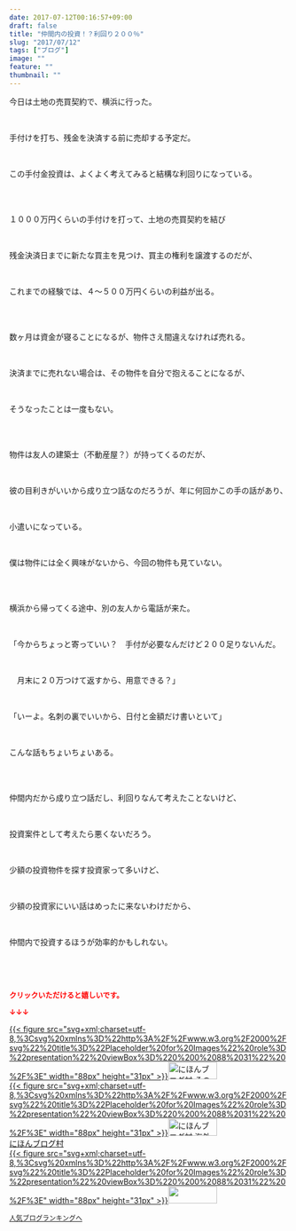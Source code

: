 ```yaml
---
date: 2017-07-12T00:16:57+09:00
draft: false
title: "仲間内の投資！？利回り２００％"
slug: "2017/07/12"
tags: ["ブログ"]
image: ""
feature: ""
thumbnail: ""
---
```

<p>今日は土地の売買契約で、横浜に行った。</p><p> </p><p>手付けを打ち、残金を決済する前に売却する予定だ。</p><p> </p><p>この手付金投資は、よくよく考えてみると結構な利回りになっている。</p><p> </p><p><br/>１０００万円くらいの手付けを打って、土地の売買契約を結び</p><p> </p><p>残金決済日までに新たな買主を見つけ、買主の権利を譲渡するのだが、</p><p> </p><p>これまでの経験では、４～５００万円くらいの利益が出る。</p><p> </p><p><br/>数ヶ月は資金が寝ることになるが、物件さえ間違えなければ売れる。</p><p> </p><p>決済までに売れない場合は、その物件を自分で抱えることになるが、</p><p> </p><p>そうなったことは一度もない。</p><p> </p><p><br/>物件は友人の建築士（不動産屋？）が持ってくるのだが、</p><p> </p><p>彼の目利きがいいから成り立つ話なのだろうが、年に何回かこの手の話があり、</p><p> </p><p>小遣いになっている。</p><p> </p><p>僕は物件には全く興味がないから、今回の物件も見ていない。</p><p> </p><p><br/>横浜から帰ってくる途中、別の友人から電話が来た。</p><p> </p><p>「今からちょっと寄っていい？　手付が必要なんだけど２００足りないんだ。</p><p> </p><p>　月末に２０万つけて返すから、用意できる？」</p><p> </p><p>「いーよ。名刺の裏でいいから、日付と金額だけ書いといて」</p><p> </p><p>こんな話もちょいちょいある。</p><p> </p><p><br/>仲間内だから成り立つ話だし、利回りなんて考えたことないけど、</p><p> </p><p>投資案件として考えたら悪くないだろう。</p><p> </p><p>少額の投資物件を探す投資家って多いけど、</p><p> </p><p>少額の投資家にいい話はめったに来ないわけだから、</p><p> </p><p>仲間内で投資するほうが効率的かもしれない。</p><p> </p><p> </p><p><font color="#ff0000" size="2"><strong>クリックいただけると嬉しいです。</strong></font></p><p><font color="#ff0000" size="2"><strong>↓↓↓</strong></font></p><p><a href="ranking.html?p_cid=01260127" id="&amp;blogmura_banner" target="_blank">{{< figure src="svg+xml;charset=utf-8,%3Csvg%20xmlns%3D%22http%3A%2F%2Fwww.w3.org%2F2000%2Fsvg%22%20title%3D%22Placeholder%20for%20Images%22%20role%3D%22presentation%22%20viewBox%3D%220%200%2088%2031%22%20%2F%3E" width="88px" height="31px" >}}<noscript><img alt="にほんブログ村 その他生活ブログ 不動産投資へ" border="0" height="31" src="//life.blogmura.com/hudousantoushi/img/hudousantoushi88_31.gif" width="88"></noscript></a><br/><a href="ranking.html?p_cid=01260127" target="_blank">{{< figure src="svg+xml;charset=utf-8,%3Csvg%20xmlns%3D%22http%3A%2F%2Fwww.w3.org%2F2000%2Fsvg%22%20title%3D%22Placeholder%20for%20Images%22%20role%3D%22presentation%22%20viewBox%3D%220%200%2088%2031%22%20%2F%3E" width="88px" height="31px" >}}<noscript><img alt="にほんブログ村 海外生活ブログ バリ島情報へ" border="0" height="31" src="https://img-proxy.blog-video.jp/images?url=http%3A%2F%2Foverseas.blogmura.com%2Fbali%2Fimg%2Fbali88_31.gif" width="88"></noscript></a><br/><a href="ranking.html?p_cid=01260127" target="_blank">にほんブログ村</a><br/><a href="link.php?1804582" title="人気ブログランキングへ">{{< figure src="svg+xml;charset=utf-8,%3Csvg%20xmlns%3D%22http%3A%2F%2Fwww.w3.org%2F2000%2Fsvg%22%20title%3D%22Placeholder%20for%20Images%22%20role%3D%22presentation%22%20viewBox%3D%220%200%2088%2031%22%20%2F%3E" width="88px" height="31px" >}}<noscript><img border="0" height="31" src="https://blog.with2.net/img/banner/banner_22.gif" width="88"></noscript></a></p><p><a href="link.php?1804582" style="font-size: 12px;">人気ブログランキングへ</a></p>

